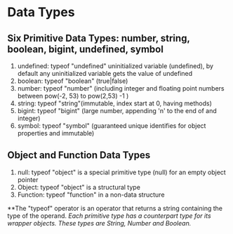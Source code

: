 # Data Types

## Six Primitive Data Types: number, string, boolean, bigint, undefined, symbol
         
1. undefined: typeof "undefined" uninitialized variable (undefined), by default any uninitialized variable gets the value of undefined 
2. boolean: typeof "boolean" (true|false) 
3. number: typeof "number" (including integer and floating point numbers between pow(-2, 53) to pow(2,53) -1 ) 
4. string: typeof "string"(immutable, index start at 0, having methods)
5. bigint: typeof "bigint" (large number, appending 'n' to the end of and integer) 
6. symbol: typeof "symbol" (guaranteed unique identifies for object properties and immutable) 
   
## Object and Function Data Types
1. null: typeof "object" is a special primitive type (null) for an empty object pointer 
2. Object: typeof "object" is a structural type  
3. Function: typeof "function" in a non-data structure 

**The "typeof" operator is an operator that returns a string containing the type of the operand.
*Each primitive type has a counterpart type for its wrapper objects. These types are String, Number and Boolean.*

